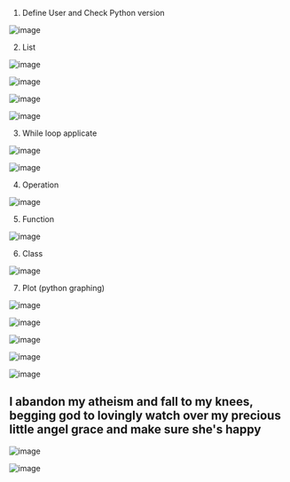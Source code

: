 1. Define User and Check Python version

![image](https://github.com/user-attachments/assets/3eaef9ce-5892-4a88-8dd4-a0e0b77cddc4)

2. List

![image](https://github.com/user-attachments/assets/f99bbef0-a127-4879-8f1c-753bbfd1b42e)

![image](https://github.com/user-attachments/assets/0d4a62af-1d01-44b7-9e95-76f9beb5e628)

![image](https://github.com/user-attachments/assets/be58f19b-80e7-4379-8bcf-93df2a065dd8)

![image](https://github.com/user-attachments/assets/04085400-181c-4eb9-b3d5-89963bfce94a)

3. While loop applicate

![image](https://github.com/user-attachments/assets/f702cdb6-aa99-404f-b861-3096f4e9fe7e)

![image](https://github.com/user-attachments/assets/a484316b-4966-4f60-9aaf-f4a5280bf267)

4. Operation

![image](https://github.com/user-attachments/assets/e8c7c3e1-b3b0-4821-a361-9612002bdb6e)

5. Function

![image](https://github.com/user-attachments/assets/1434f8dd-623f-411b-b6c1-bb39f498b660)

6. Class

![image](https://github.com/user-attachments/assets/8ed9ee6c-c599-477c-bfac-80d6b178337d)

7. Plot (python graphing)

![image](https://github.com/user-attachments/assets/d11dfe93-3a5a-4aed-9500-7f8e73e724e1)

![image](https://github.com/user-attachments/assets/71c824ed-d748-4d6e-9d87-5205b3f8d351)

![image](https://github.com/user-attachments/assets/474a965f-f68a-4cdc-8ea6-503427e50ab6)

![image](https://github.com/user-attachments/assets/87dce695-d917-49ed-90b5-46a5ab1d044a)

![image](https://github.com/user-attachments/assets/63762d3f-55c0-48c0-933b-79be9f974127)

## I abandon my atheism and fall to my knees, begging god to lovingly watch over my precious little angel grace and make sure she's happy

![image](https://github.com/user-attachments/assets/c40e740f-e060-4ff7-984a-981a5440de63)

![image](https://github.com/user-attachments/assets/590ac02b-8921-422e-bf54-87117a8ba011)
